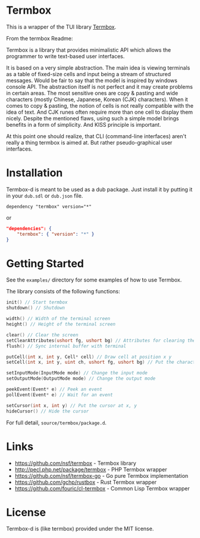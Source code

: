 # Termbox

This is a wrapper of the TUI library [Termbox](https://github.com/nsf/termbox). 

From the termbox Readme:

Termbox is a library that provides minimalistic API which allows the programmer to write text-based user interfaces.

It is based on a very simple abstraction. The main idea is viewing terminals as a table of fixed-size cells and input being a stream of structured messages. Would be fair to say that the model is inspired by windows console API. The abstraction itself is not perfect and it may create problems in certain areas. The most sensitive ones are copy & pasting and wide characters (mostly Chinese, Japanese, Korean (CJK) characters). When it comes to copy & pasting, the notion of cells is not really compatible with the idea of text. And CJK runes often require more than one cell to display them nicely. Despite the mentioned flaws, using such a simple model brings benefits in a form of simplicity. And KISS principle is important.

At this point one should realize, that CLI (command-line interfaces) aren't really a thing termbox is aimed at. But rather pseudo-graphical user interfaces.

# Installation

Termbox-d is meant to be used as a dub package. Just install it by putting it in your
`dub.sdl` or `dub.json` file.

```sdl
dependency "termbox" version="*"
```

or

```json
"dependencies": {
    "termbox": { "version": "*" }
}
```

# Getting Started

See the `examples/` directory for some examples of how to use Termbox.

The library consists of the following functions:

```d
init() // Start termbox
shutdown() // Shutdown

width() // Width of the terminal screen
height() // Height of the terminal screen

clear() // Clear the screen
setClearAttributes(ushort fg, ushort bg) // Attributes for clearing the screen
flush() // Sync internal buffer with terminal

putCell(int x, int y, Cell* cell) // Draw cell at position x y
setCell(int x, int y, uint ch, ushort fg, ushort bg) // Put the character ch at position x y with color fg and bg

setInputMode(InputMode mode) // Change the input mode
setOutputMode(OutputMode mode) // Change the output mode

peekEvent(Event* e) // Peek an event
pollEvent(Event* e) // Wait for an event

setCursor(int x, int y) // Put the cursor at x, y
hideCursor() // Hide the cursor
```

For full detail, `source/termbox/package.d`.

# Links

- https://github.com/nsf/termbox - Termbox library
- http://pecl.php.net/package/termbox - PHP Termbox wrapper
- https://github.com/nsf/termbox-go - Go pure Termbox implementation
- https://github.com/gchp/rustbox - Rust Termbox wrapper
- https://github.com/fouric/cl-termbox - Common Lisp Termbox wrapper

# License

Termbox-d is (like termbox) provided under the MIT license.
